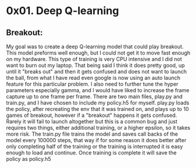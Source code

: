 # 0x01. Deep Q-learning

## Breakout:

My goal was to create a deep Q-learning model that could play breakout. This
model preforms well enough, but I could not get it to move fast enough on my
hardware. This type of training is very CPU intensive and I did not want to 
burn out my laptop. That being said I think it does pretty good, up until it
"breaks out" and then it gets confused and does not want to launch the ball,
from what I have read even google is now using an auto launch feature for this
particular problem. I also need to further tune the hyper parameters especially
gamma, and I would have liked to increase the frame capture up to one frame per
frame.
There are two main files, play.py and train.py, and I have chosen to include my
policy.h5 for myself. play.py loads the policy, after recreating the env that it
was trained on, and plays up to 10 games of breakout, however if a "breakout"
happens it gets confused. Rarely it will fail to launch altogether but this is a
common bug and just requires two things, either additional training, or a higher
epsilon, so it takes more risk. The train.py file trains the model and saves call
backs of the model every 100000 steps, that way if for some reason it does better
after only completing half of the training or the training is interrupted it is 
easy enough to load and continue. Once training is complete it will save the policy
as policy.h5